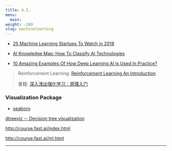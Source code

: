```yaml
---
title: A.I.
menu:
  main:
weight: -260
slug: machinelearning
---
```

- [25 Machine Learning Startups To Watch in 2018](https://www.forbes.com/sites/louiscolumbus/2018/08/26/25-machine-learning-startups-to-watch-in-2018/#1e7bffd66f99)

- [AI Knowledge Map: How To Classify AI Technologies](https://www.forbes.com/sites/cognitiveworld/2018/08/22/ai-knowledge-map-how-to-classify-ai-technologies/#51bc3f257773)

- [10 Amazing Examples Of How Deep Learning AI Is Used In Practice?](https://www.forbes.com/sites/bernardmarr/2018/08/20/10-amazing-examples-of-how-deep-learning-ai-is-used-in-practice/#2ab75d47f98a)

> Reinforcement Learning:
> [Reinforcement Learning An Introduction](http://incompleteideas.net/book/bookdraft2017nov5.pdf)
>
> 書籍: [深入浅出强化学习：原理入门](https://item.jd.com/12261093.html)
>

### Visualization Package
- [seaborn](https://seaborn.pydata.org/index.html)



[dtreeviz -- Decision tree visualization](https://github.com/parrt/dtreeviz)

http://course.fast.ai/index.html

http://course.fast.ai/ml.html

---
